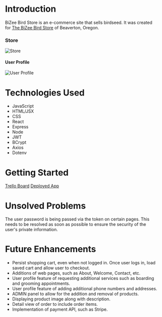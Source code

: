 # Introduction
BiZee Bird Store is an e-commerce site that sells birdseed. It was created for [The BiZee Bird Store](http://www.bizeebird.com) of Beaverton, Oregon.

### Store
![Store](https://i.imgur.com/h15nOTl.png  "Store")

#### User Profile
![User Profile](https://i.imgur.com/mFJlhKe.png  "User Profile")

# Technologies Used

* JavaScript
* HTML/JSX
* CSS
* React
* Express
* Node
* JWT
* BCrypt
* Axios
* Dotenv

# Getting Started
[Trello Board](https://trello.com/b/HZoLwux7/bizee-bird-store) 
[Deployed App](https://bizeebirdstore.herokuapp.com/) 

# Unsolved Problems
The user password is being passed via the token on certain pages. This needs to be resolved as soon as possible to ensure the security of the user's private information.

# Future Enhancements
* Persist shopping cart, even when not logged in. Once user logs in, load saved cart and allow user to checkout.
* Additions of web pages, such as About, Welcome, Contact, etc.
* User profile feature of requesting additional services such as boarding and grooming appointments.
* User profile feature of adding additional phone numbers and addresses.
* ADMIN panel to allow for the addition and removal of products.
* Displaying product image along with description.
* Detail view of order to include order items.
* Implementation of payment API, such as Stripe.






























